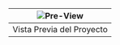 | ![Pre-View](https://cdn.discordapp.com/attachments/1145111011435761715/1199478863248502894/image.png?ex=65c2b0be&is=65b03bbe&hm=b1a0316ee952c98dcb9d7f8e436fad2e4e535fbbd8550bc6e8e0ad2591de0426&) |
| --- |
| Vista Previa del Proyecto |